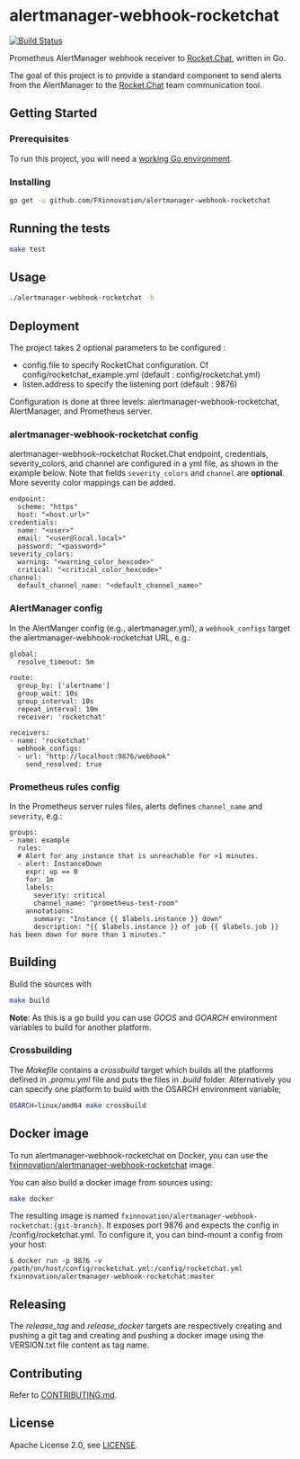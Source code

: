 # alertmanager-webhook-rocketchat
[![Build Status](https://travis-ci.org/FXinnovation/alertmanager-webhook-rocketchat.svg?branch=master)](https://travis-ci.org/FXinnovation/alertmanager-webhook-rocketchat)

Prometheus AlertManager webhook receiver to [Rocket.Chat](https://rocket.chat/), written in Go.

The goal of this project is to provide a standard component to send alerts from the AlertManager to the 
[Rocket.Chat](https://rocket.chat/) team communication tool.

## Getting Started

### Prerequisites

To run this project, you will need a [working Go environment](https://golang.org/doc/install).

### Installing

```bash
go get -u github.com/FXinnovation/alertmanager-webhook-rocketchat
```

## Running the tests

```bash
make test
```

## Usage

```bash
./alertmanager-webhook-rocketchat -h
```

## Deployment

The project takes 2 optional parameters to be configured :
- config.file to specify RocketChat configuration. Cf config/rocketchat_example.yml (default : config/rocketchat.yml)
- listen.address to specify the listening port (default : 9876)

Configuration is done at three levels: alertmanager-webhook-rocketchat, AlertManager, and Prometheus server.

### alertmanager-webhook-rocketchat config
alertmanager-webhook-rocketchat Rocket.Chat endpoint, credentials, severity_colors, and channel are configured in a yml file, as shown in the example below. Note that fields ``severity_colors`` and ``channel`` are **optional**. More severity color mappings can be added.

```
endpoint:
  scheme: "https"
  host: "<host.url>"
credentials:
  name: "<user>"
  email: "<user@local.local>"
  password: "<password>"
severity_colors:
  warning: "<warning_color_hexcode>"
  critical: "<critical_color_hexcode>"
channel:
  default_channel_name: "<default_channel_name>"
```

### AlertManager config
In the AlertManger config (e.g., alertmanager.yml), a `webhook_configs` target the alertmanager-webhook-rocketchat URL, e.g.:

```
global:
  resolve_timeout: 5m

route:
  group_by: ['alertname']
  group_wait: 10s
  group_interval: 10s
  repeat_interval: 10m
  receiver: 'rocketchat'

receivers:
- name: 'rocketchat'
  webhook_configs:
  - url: "http://localhost:9876/webhook"
    send_resolved: true
```

### Prometheus rules config
In the Prometheus server rules files, alerts defines `channel_name` and `severity`, e.g.:

```
groups:
- name: example
  rules:
  # Alert for any instance that is unreachable for >1 minutes.
  - alert: InstanceDown
    expr: up == 0
    for: 1m
    labels:
      severity: critical
      channel_name: "prometheus-test-room"
    annotations:
      summary: "Instance {{ $labels.instance }} down"
      description: "{{ $labels.instance }} of job {{ $labels.job }} has been down for more than 1 minutes."
```
## Building
Build the sources with 
```bash
make build
```
**Note**: As this is a go build you can use _GOOS_ and _GOARCH_ environment variables to build for another platform.
### Crossbuilding
The _Makefile_ contains a _crossbuild_ target which builds all the platforms defined in _.promu.yml_ file and puts the files in _.build_ folder. Alternatively you can specify one platform to build with the OSARCH environment variable;
```bash
OSARCH=linux/amd64 make crossbuild
```
## Docker image

To run alertmanager-webhook-rocketchat on Docker, you can use the [fxinnovation/alertmanager-webhook-rocketchat](https://hub.docker.com/r/fxinnovation/alertmanager-webhook-rocketchat) image. 

You can also build a docker image from sources using:
```bash
make docker
```
The resulting image is named `fxinnovation/alertmanager-webhook-rocketchat:{git-branch}`.
It exposes port 9876 and expects the config in /config/rocketchat.yml. To configure it, you can bind-mount a config from your host: 
```
$ docker run -p 9876 -v /path/on/host/config/rocketchat.yml:/config/rocketchat.yml fxinnovation/alertmanager-webhook-rocketchat:master
```
## Releasing
The _release_tag_ and _release_docker_ targets are respectively creating and pushing a git tag and creating and pushing a docker image using the VERSION.txt file content as tag name.

## Contributing

Refer to [CONTRIBUTING.md](https://github.com/FXinnovation/alertmanager-webhook-rocketchat/blob/master/CONTRIBUTING.md).

## License

Apache License 2.0, see [LICENSE](https://github.com/FXinnovation/alertmanager-webhook-rocketchat/blob/master/LICENSE).
